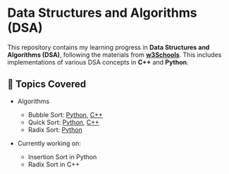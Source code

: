# Data Structures and Algorithms (DSA)

This repository contains my learning progress in **Data Structures and Algorithms (DSA)**, following the materials from [**w3Schools**](https://www.w3schools.com/dsa/index.php). This includes implementations of various DSA concepts in **C++** and **Python**.

## 📌 Topics Covered

- Algorithms
  - Bubble Sort: [Python](Python/bubble_sort.py), [C++](CPP/bubbleSort.cpp)
  - Quick Sort: [Python](/Python/bubble_sort.py), [C++](CPP/bubbleSort.cpp)
  - Radix Sort: [Python](/Python/radix_sort.py)
 
- Currently working on: 
  - Insertion Sort in Python
  - Radix Sort in C++
